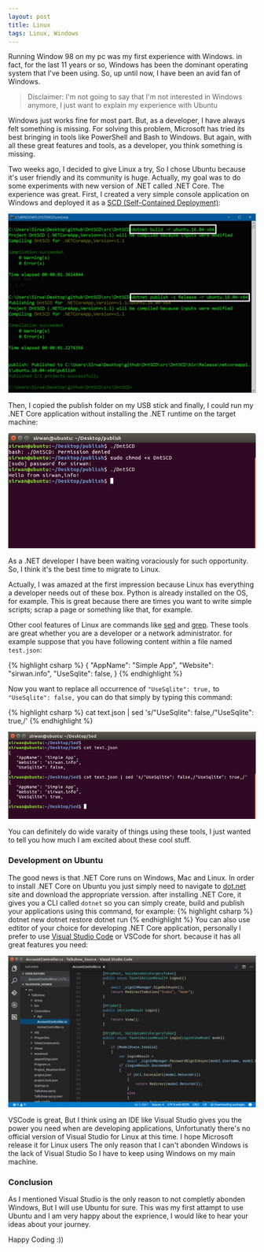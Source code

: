 ```yaml
---
layout: post
title: Linux
tags: Linux, Windows
---
```

Running Window 98 on my pc was my first experience with Windows. in fact, for the last 11 years or so, Windows has been the dominant operating system that I've been using. So, up until now, I have been an avid fan of Windows. 

> Disclaimer: I'm not going to say that I'm not interested in Windows anymore, I just want to explain my experience with Ubuntu


Windows just works fine for most part. But, as a developer, I have always felt something is missing. For solving this problem, Microsoft has tried its best bringing in tools like PowerShell and Bash to Windows. But again, with all these great features and tools, as a developer, you think something is missing.


Two weeks ago, I decided to give Linux a try, So I chose Ubuntu because it's user friendly and its community is huge. Actually, my goal was to do some experiments with new version of .NET called .NET Core. The experience was great. First, I created a very simple console application on Windows and deployed it as a [SCD (Self-Contained Deployment)](https://docs.microsoft.com/en-us/dotnet/articles/core/preview3/deploying/#self-contained-deployments-scd):


<img src="/public/img/publish.jpg">


Then, I copied the publish folder on my USB stick and finally, I could run my .NET Core application without installing the .NET runtime on the target machine: 


<img src="/public/img/run_app.png">

As a .NET developer I have been waiting voraciously for such opportunity. So, I think it's the best time to migrate to Linux.

Actually, I was amazed at the first impression because Linux has everything a developer needs out of these box. Python is already installed on the OS, for example. This is great because there are times you want to write simple scripts; scrap a page or something like that, for example.

Other cool features of Linux are commands like [sed](https://www.gnu.org/software/sed/manual/sed.html) and [grep](https://www.gnu.org/software/grep/manual/html_node/index.html). These tools are great whether you are a developer or a network administrator. for example suppose that you have following content within a file named `test.json`:

{% highlight csharp %}
{
   "AppName": "Simple App",
   "Website": "sirwan.info",
   "UseSqlite": false,
}
{% endhighlight %} 

Now you want to replace all occurrence of `"UseSqlite": true,` to `"UseSqlite": false,` you can do that simply by typing this command:

{% highlight csharp %}
cat text.json | sed 's/"UseSqlite": false,/"UseSqlite": true,/'
{% endhighlight %} 

<img src="/public/img/sed_command.png">

You can definitely do wide varaity of things using these tools, I just wanted to tell you how much I am excited about these cool stuff.

### Development on Ubuntu
The good news is that .NET Core runs on Windows, Mac and Linux. In order to install .NET Core on Ubuntu you just simply need to navigate to [dot.net](https://www.microsoft.com/net/download) site and download the appropriate verssion. after installing .NET Core, it gives you a CLI called `dotnet` so you can simply create, build and publish your applications using this command, for example:
{% highlight csharp %}
dotnet new
dotnet restore
dotnet run
{% endhighlight %}
You can also use edtitor of your choice for developing .NET Core application, personally I prefer to use [Visual Studio Code](http://code.visualstudio.com/) or VSCode for short. because it has all great features you need:

<img src="/public/img/vscode.png">


VSCode is great, But I think using an IDE like Visual Studio gives you the power you need when are developing applications, Unfortunatly there's no official version of Visual Studio for Linux at this time. I hope Microsoft release it for Linux users The only reason that I can't abonden Windows is the lack of Visual Studio So I have to keep using Windows on my main machine.

### Conclusion
As I mentioned Visual Studio is the only reason to not completly abonden Windows, But I will use Ubuntu for sure. This was my first attampt to use Ubuntu and I am very happy about the exprience, I would like to hear your ideas about your journey.  

Happy Coding :))
